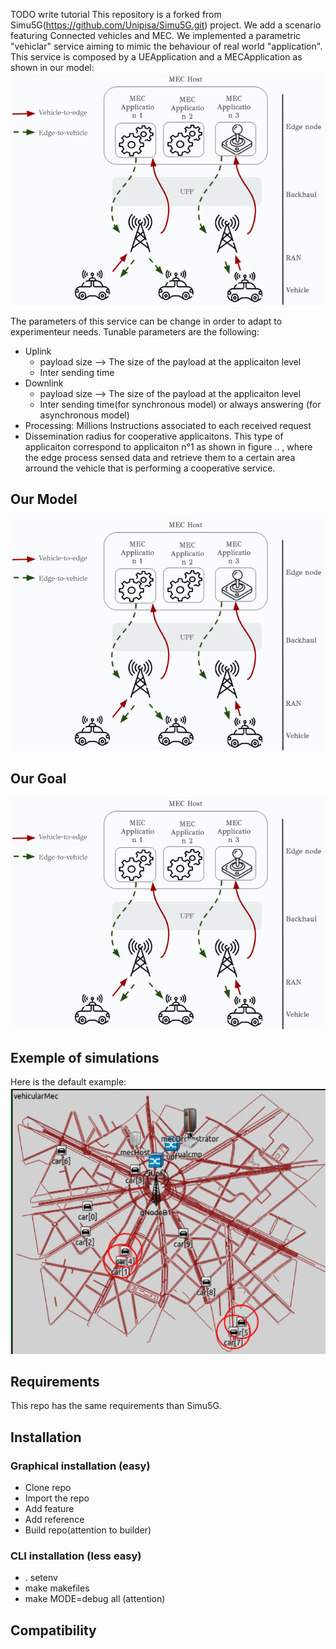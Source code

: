 TODO write tutorial
This repository is a forked from Simu5G(https://github.com/Unipisa/Simu5G.git) project.
We add a scenario featuring Connected vehicles and MEC. We implemented a parametric "vehiclar" service aiming to mimic the behaviour of real world "application".
This service is composed by a UEApplication and a MECApplication as shown in our model: 
![image](illustrations/model.png)



The parameters of this service can be change in order to adapt to experimenteur needs. Tunable parameters are the following:  

- Uplink
  - payload size --> The size of the payload at the applicaiton level
  - Inter sending time 
- Downlink
  - payload size --> The size of the payload at the applicaiton level
  - Inter sending time(for synchronous model) or always answering (for asynchronous model)
- Processing: Millions Instructions associated to each received request 
- Dissemination radius for cooperative applicaitons. This type of applicaiton correspond to applicaiton n°1 as shown in figure .. , where the edge process sensed data and retrieve them to a certain area arround the vehicle that is performing a cooperative service. 

## Our Model 
![image](illustrations/model.png)

## Our Goal
![image](illustrations/goal.png)


## Exemple of simulations

Here is the default example:
![image](illustrations/experiment.png)



## Requirements 
This repo has the same requirements than Simu5G. 

## Installation 
### Graphical installation (easy)
- Clone repo
- Import the repo
- Add feature
- Add reference
- Build repo(attention to builder)
### CLI installation (less easy)
- . setenv
- make makefiles 
- make MODE=debug all (attention)


## Compatibility 
